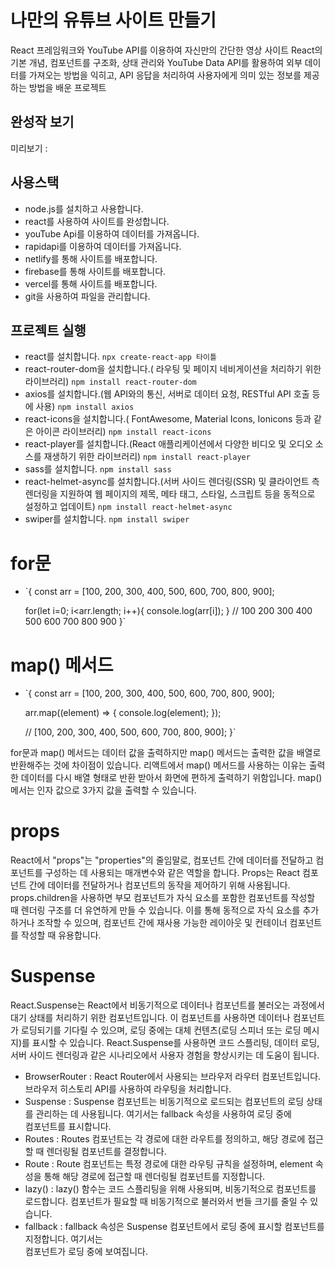 # 나만의 유튜브 사이트 만들기

React 프레임워크와 YouTube API를 이용하여 자신만의 간단한 영상 사이트 React의 기본 개념, 컴포넌트를 구조화, 상태 관리와
YouTube Data API를 활용하여 외부 데이터를 가져오는 방법을 익히고, API 응답을 처리하여 사용자에게 의미 있는 정보를 제공하는 방법을 배운 프로젝트

## 완성작 보기
미리보기 : 

## 사용스택
- node.js를 설치하고 사용합니다. 
- react를 사용하여 사이트를 완성합니다. 
- youTube Api를 이용하여 데이터를 가져옵니다.
- rapidapi를 이용하여 데이터를 가져옵니다.
- netlify를 통해 사이트를 배포합니다.
- firebase를 통해 사이트를 배포합니다.
- vercel를 통해 사이트를 배포합니다.
- git을 사용하여 파일을 관리합니다.

## 프로젝트 실행
- react를 설치합니다. `npx create-react-app 타이틀`
- react-router-dom을 설치합니다.( 라우팅 및 페이지 네비게이션을 처리하기 위한 라이브러리) `npm install react-router-dom`
- axios를 설치합니다.(웹 API와의 통신, 서버로 데이터 요청, RESTful API 호출 등에 사용) `npm install axios`
- react-icons을 설치합니다.( FontAwesome, Material Icons, Ionicons 등과 같은 아이콘 라이브러리) `npm install react-icons`
- react-player를 설치합니다.(React 애플리케이션에서 다양한 비디오 및 오디오 소스를 재생하기 위한 라이브러리) `npm install react-player`
- sass를 설치합니다. `npm install sass`
- react-helmet-async를 설치합니다.(서버 사이드 렌더링(SSR) 및 클라이언트 측 렌더링을 지원하여 웹 페이지의 제목, 메타 태그, 스타일, 스크립트 등을 동적으로 설정하고 업데이트) `npm install react-helmet-async`
- swiper를 설치합니다. `npm install swiper`



# for문

- `{
    const arr = [100, 200, 300, 400, 500, 600, 700, 800, 900];

    for(let i=0; i<arr.length; i++){
        console.log(arr[i]);
    }
    // 100 200 300 400 500 600 700 800 900
}`

# map() 메서드

- `{
    const arr = [100, 200, 300, 400, 500, 600, 700, 800, 900];

    arr.map((element) => {
        console.log(element);
    });

    // [100, 200, 300, 400, 500, 600, 700, 800, 900];
}`

for문과 map() 메서드는 데이터 값을 출력하지만 map() 메서드는 출력한 값을 배열로 반환해주는 것에 차이점이 있습니다.
리액트에서 map() 메서드를 사용하는 이유는 출력한 데이터를 다시 배열 형태로 반환 받아서 화면에 편하게 출력하기 위함입니다. 
map() 메서는 인자 값으로 3가지 값을 출력할 수 있습니다.

# props
React에서 "props"는 "properties"의 줄임말로, 컴포넌트 간에 데이터를 전달하고 컴포넌트를 구성하는 데 사용되는 매개변수와 같은 역할을 합니다. 
Props는 React 컴포넌트 간에 데이터를 전달하거나 컴포넌트의 동작을 제어하기 위해 사용됩니다.
props.children을 사용하면 부모 컴포넌트가 자식 요소를 포함한 컴포넌트를 작성할 때 렌더링 구조를 더 유연하게 만들 수 있습니다. 이를 통해 동적으로 자식 요소를 추가하거나 조작할 수 있으며, 컴포넌트 간에 재사용 가능한 레이아웃 및 컨테이너 컴포넌트를 작성할 때 유용합니다.

# Suspense
React.Suspense는 React에서 비동기적으로 데이터나 컴포넌트를 불러오는 과정에서 대기 상태를 처리하기 위한 컴포넌트입니다. 이 컴포넌트를 사용하면 데이터나 컴포넌트가 로딩되기를 기다릴 수 있으며, 로딩 중에는 대체 컨텐츠(로딩 스피너 또는 로딩 메시지)를 표시할 수 있습니다. React.Suspense를 사용하면 코드 스플리팅, 데이터 로딩, 서버 사이드 렌더링과 같은 시나리오에서 사용자 경험을 향상시키는 데 도움이 됩니다.


- BrowserRouter : React Router에서 사용되는 브라우저 라우터 컴포넌트입니다. 브라우저 히스토리 API를 사용하여 라우팅을 처리합니다.
- Suspense : Suspense 컴포넌트는 비동기적으로 로드되는 컴포넌트의 로딩 상태를 관리하는 데 사용됩니다. 여기서는 fallback 속성을 사용하여 로딩 중에 <Main /> 컴포넌트를 표시합니다.
- Routes : Routes 컴포넌트는 각 경로에 대한 라우트를 정의하고, 해당 경로에 접근할 때 렌더링될 컴포넌트를 결정합니다.
- Route : Route 컴포넌트는 특정 경로에 대한 라우팅 규칙을 설정하며, element 속성을 통해 해당 경로에 접근할 때 렌더링될 컴포넌트를 지정합니다.
- lazy() : lazy() 함수는 코드 스플리팅을 위해 사용되며, 비동기적으로 컴포넌트를 로드합니다. 컴포넌트가 필요할 때 비동기적으로 불러와서 번들 크기를 줄일 수 있습니다.
- fallback : fallback 속성은 Suspense 컴포넌트에서 로딩 중에 표시할 컴포넌트를 지정합니다. 여기서는 <Main /> 컴포넌트가 로딩 중에 보여집니다.

